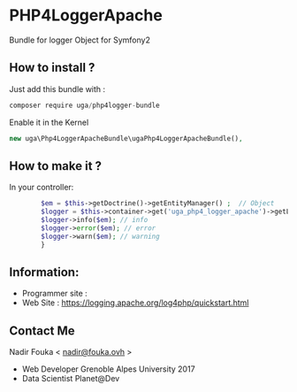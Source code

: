 # PHP4LoggerApache
Bundle for logger Object for Symfony2 


How to install ?
----------------

Just add this bundle with  : 

```js
composer require uga/php4logger-bundle
```
Enable it in the Kernel

```php
new uga\Php4LoggerApacheBundle\ugaPhp4LoggerApacheBundle(),
```

How to make it  ?
------------

In your controller:
```php
        $em = $this->getDoctrine()->getEntityManager() ;  // Object 
        $logger = $this->container->get('uga_php4_logger_apache')->getLogger() ; 
        $logger->info($em); // info
        $logger->error($em); // error
        $logger->warn($em); // warning
        }

```


Information:
------------

* Programmer site : 
* Web Site  : https://logging.apache.org/log4php/quickstart.html


Contact Me
----------
Nadir Fouka < nadir@fouka.ovh > 
* Web Developer Grenoble Alpes University 2017
* Data Scientist Planet@Dev
